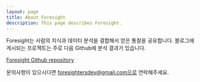 ```yaml
---
layout: page
title: About Foresight
description: This page describes Foresight.
---
```

Foresight는 사람의 지식과 데이터 분석을 결합해서 얻은 통찰을 공유합니다. <!--break--> 블로그에 게시되는 프로젝트는 주로 다음 Github에 분석 결과가 있습니다.

[Foresight Github repository](https://github.com/foresighters/project-storage)

문의사항이 있으시다면 foresightersdev@gmail.com으로 연락해주세요.
